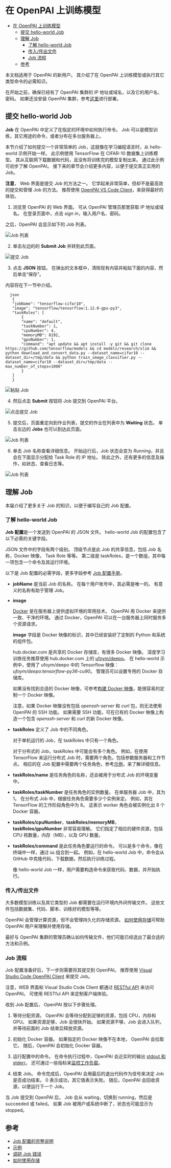 <!--
  Copyright (c) Microsoft Corporation
  All rights reserved.

  MIT License

  Permission is hereby granted, free of charge, to any person obtaining a copy of this software and associated
  documentation files (the "Software"), to deal in the Software without restriction, including without limitation
  the rights to use, copy, modify, merge, publish, distribute, sublicense, and/or sell copies of the Software, and
  to permit persons to whom the Software is furnished to do so, subject to the following conditions:
  The above copyright notice and this permission notice shall be included in all copies or substantial portions of the Software.

  THE SOFTWARE IS PROVIDED *AS IS*, WITHOUT WARRANTY OF ANY KIND, EXPRESS OR IMPLIED, INCLUDING
  BUT NOT LIMITED TO THE WARRANTIES OF MERCHANTABILITY, FITNESS FOR A PARTICULAR PURPOSE AND
  NONINFRINGEMENT. IN NO EVENT SHALL THE AUTHORS OR COPYRIGHT HOLDERS BE LIABLE FOR ANY CLAIM,
  DAMAGES OR OTHER LIABILITY, WHETHER IN AN ACTION OF CONTRACT, TORT OR OTHERWISE, ARISING FROM,
  OUT OF OR IN CONNECTION WITH THE SOFTWARE OR THE USE OR OTHER DEALINGS IN THE SOFTWARE.
-->

# 在 OpenPAI 上训练模型

- [在 OpenPAI 上训练模型](#在-openpai-上训练模型) 
  - [提交 hello-world Job](#提交-hello-world-job)
  - [理解 Job](#理解-job) 
    - [了解 hello-world Job](#了解-hello-world-job)
    - [传入/传出文件](#传入传出文件)
    - [Job 流程](#job-流程)
  - [参考](#参考)

本文档适用于 OpenPAI 的新用户。 其介绍了在 OpenPAI 上训练模型或执行其它类型命令的必需知识。

在开始之前，确保已经有了 OpenPAI 集群的 IP 地址或域名，以及它的用户名、密码。 如果还没安装 OpenPAI 集群，参考[这里](../../../README_zh_CN.md#部署)进行部署。

## 提交 hello-world Job

**Job** 在 OpenPAI 中定义了在指定的环境中如何执行命令。 Job 可以是模型训练，其它用途的命令，或者分布在多台服务器上。

本节介绍了如何提交一个非常简单的 Job，这就像在学习编程语言时，从 hello-world 示例开始一样。 此示例使用 TensorFlow 在 CIFAR-10 数据集上训练模型。 其从互联网下载数据和代码，且没有将训练完的模型复制出来。 通过此示例可初步了解 OpenPAI。 接下来的章节会介绍更多内容，以便于提交真正实用的 Job。

**注意**， Web 界面是提交 Job 的方法之一。 它学起来非常简单，但却不是最高效的提交和管理 Job 的方法。 推荐使用 [OpenPAI VS Code Client](../../../contrib/pai_vscode/VSCodeExt_zh_CN.md)，来获得最好的体验。

1. 浏览至 OpenPAI 的 Web 界面。 可从 OpenPAI 管理员那里获取 IP 地址或域名。 在登录页面中，点击 *sign in*，输入用户名、密码。
  
  之后，OpenPAI 会显示如下的 Job 列表。
  
  ![Job 列表](imgs/web_job_list.png)

2. 单击左边的的 **Submit Job** 并转到此页面。
  
  ![提交 Job](imgs/web_submit_job.png)

3. 点击 **JSON** 按钮。 在弹出的文本框中，清除现有内容并粘贴下面的内容，然后单击“保存”。
  
  内容将在下一节中介绍。
  
      json
       {
       "jobName": "tensorflow-cifar10",
       "image": "tensorflow/tensorflow:1.12.0-gpu-py3",
       "taskRoles": [
           {
           "name": "default",
           "taskNumber": 1,
           "cpuNumber": 4,
           "memoryMB": 8192,
           "gpuNumber": 1,
           "command": "apt update && apt install -y git && git clone https://github.com/tensorflow/models && cd models/research/slim && python download_and_convert_data.py --dataset_name=cifar10 --dataset_dir=/tmp/data && python train_image_classifier.py --dataset_name=cifar10 --dataset_dir=/tmp/data --max_number_of_steps=1000"
           }
       ]
       }
  
  ![粘贴 Job](imgs/web_paste_json.png)

4. 然后点击 **Submit** 按钮将 Job 提交到 OpenPAI 平台。
  
  ![点击提交 Job](imgs/web_click_submit_job.png)

5. 提交后，页面重定向到作业列表，提交的作业在列表中为 **Waiting** 状态。 单击左边的 **Jobs** 也可以到达此页面。
  
  ![Job 列表](imgs/web_job_list.png)

6. 单击 Job 名称查看详细信息。 开始运行后，Job 状态会变为 *Running*，并且会在下面显示分配给 Task Role 的 IP 地址。 除此之外，还有更多的信息及操作，如状态、查看日志等。
  
  ![Job 列表](imgs/web_job_details.png)

## 理解 Job

本届介绍了更多关于 Job 的知识，以便于编写自己的 Job 配置。

### 了解 hello-world Job

**Job 配置**是一个发送到 OpenPAI 的 JSON 文件。 hello-world Job 的配置包含了以下必需的关键字段。

JSON 文件中的字段有两个级别。 顶级节点是此 Job 的共享信息，包括 Job 名称，Docker 映像， Task Role 等等。 第二级是 taskRoles，是一个数组，其中每一项包含一个命令及其运行环境。

以下是 Job 配置的必需字段，更多字段参考 [Job 配置手册](../job_tutorial.md)。

- **jobName** 是当前 Job 的名称。 在每个用户账号中，其必需是唯一的。 有意义的名称有助于管理 Job。

- **image**
  
  [Docker](https://www.docker.com/why-docker) 是在服务器上提供虚拟环境的常用技术。 OpenPAI 用 Docker 来提供一致、干净的环境。 通过 Docker，OpenPAI 可以在一台服务器上同时服务多个资源请求。
  
  **image** 字段是 Docker 映像的标识，其中已经安装好了定制的 Python 和系统的组件包。
  
  hub.docker.com 是共享的 Docker 存储库，有很多 Docker 映像。 深度学习训练任务推荐使用 hub.docker.com 上的 [ufoym/deepo](https://hub.docker.com/r/ufoym/deepo)。 在 hello-world 示例中，使用了 ufoym/deepo 中的 Tensorflow 映像：*ufoym/deepo:tensorflow-py36-cu90*。 管理员可以设置专用的 Docker 存储库。
  
  如果没有找到合适的 Docker 映像，可参考[构建 Docker 映像](../job_docker_env.md)，能很容易的定制一个 Docker 映像。
  
  注意，如果 Docker 映像没有包括 *openssh-server* 和 *curl* 包，则无法使用 OpenPAI 的 SSH 功能。 如果需要 SSH 功能，可在已有的 Docker 映像上构造一个包含 *openssh-server* 和 *curl* 的新 Docker 映像。

- **taskRoles** 定义了 Job 中的不同角色。
  
  对于单机运行的 Job，在 taskRoles 中只有一个角色。
  
  对于分布式的 Job，taskRoles 中可能会有多个角色。 例如，在使用 TensorFlow 来运行分布式 Job 时，需要两个角色，包括参数服务器和工作节点。 相应的在 Job 配置中需要两个任务角色，参考[示例](../job_tutorial.md#a-complete-example)，来了解详细信息。

- **taskRoles/name** 是任务角色的名称，还会被用于分布式 Job 的环境变量中。

- **taskRoles/taskNumber** 是任务角色的实例数量。 在单服务器 Job 中，其为 1。 在分布式 Job 中，根据任务角色需要多少个实例来定。 例如，其在 TensorFlow 的工作阶段角色中为 8。 这表示 worker 角色会被实例化出 8 个 Docker 容器。

- **taskRoles/cpuNumber**，**taskRoles/memoryMB**，**taskRoles/gpuNumber** 非常容易理解。 它们指定了相应的硬件资源，包括 CPU 核数量，内存（MB），以及 GPU 数量。

- **taskRoles/command** 是此任务角色要运行的命令。 可以是多个命令，像在终端中一样，通过 `&&` 组合到一起。 例如，在 hello-world Job 中，命令会从 GitHub 中克隆代码，下载数据，然后执行训练过程。
  
  像 hello-world Job 一样，用户需要构造命令来获取代码、数据，并开始执行。

### 传入/传出文件

大多数模型训练以及其它类型的 Job 都需要在运行环境内外间传输文件。 这些文件包括数据集、代码、脚本、训练好的模型等等。

OpenPAI 会管理计算资源，但不会管理持久化的存储资源。 [如何使用存储](storage.md)可帮助 OpenPAI 用户来理解并使用存储。

最好与 OpenPAI 集群的管理员确认如何传输文件，他们可能已经选出了最合适的方法和示例。

### Job 流程

Job 配置准备好后，下一步则需要将其提交到 OpenPAI。 推荐使用 [Visual Studio Code OpenPAI Client](../../../contrib/pai_vscode/VSCodeExt_zh_CN.md) 来提交 Job。

注意，WEB 界面和 Visual Studio Code Client 都通过 [RESTful API](../rest-server/API.md) 来访问 OpenPAI。 可使用 RESTful API 来定制客户端体验。

收到 Job 配置后， OpenPAI 按以下步骤处理。

1. 等待分配资源。 OpenPAI 会等待分配到足够的资源，包括 CPU，内存和 GPU。 如果资源足够，Job 会很快开始。 如果资源不够，Job 会进入队列，并等待前面的 Job 结束后释放资源。

2. 初始化 Docker 容器。 如果指定的 Docker 映像不在本地， OpenPAI 会拉取它。 随后，OpenPAI 会初始化 Docker 容器。

3. 运行配置中的命令。 在命令执行过程中，OpenPAI 会近实时的输出 [stdout 和 stderr](troubleshooting_job.md)。 还可通过一些指标来[监控工作负载](troubleshooting_job.md#how-to-check-job-log)。

4. 结束 Job。 命令完成后，OpenPAI 会用最后的退出代码作为信号来决定 Job 是否成功结束。 0 表示成功，其它值表示失败。 随后，OpenPAI 会回收资源，以便运行下一个 Job。

当 Job 提交到 OpenPAI 后， Job 会从 waiting，切换到 running，然后是 succeeded 或 failed。 如果 Job 被用户或系统中断了，状态也可能显示为 stopped。

## 参考

- [Job 配置的完整说明](../job_tutorial.md)
- [示例](../../../examples)
- [调研 Job 错误](troubleshooting_job.md)
- [如何使用存储](storage.md)